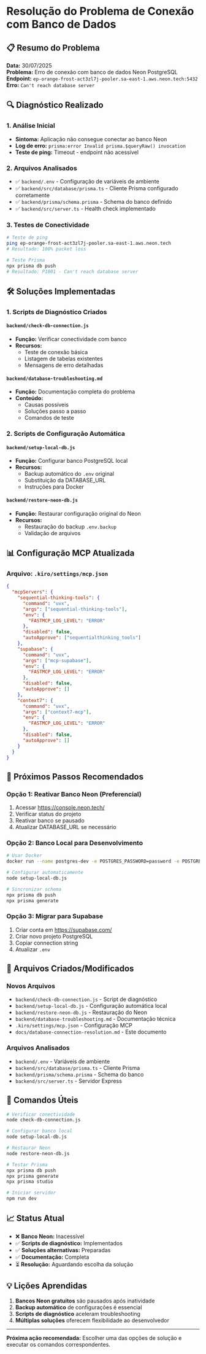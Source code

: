 # Resolução do Problema de Conexão com Banco de Dados

## 📋 Resumo do Problema

**Data:** 30/07/2025  
**Problema:** Erro de conexão com banco de dados Neon PostgreSQL  
**Endpoint:** `ep-orange-frost-act3zl7j-pooler.sa-east-1.aws.neon.tech:5432`  
**Erro:** `Can't reach database server`

## 🔍 Diagnóstico Realizado

### 1. Análise Inicial
- **Sintoma:** Aplicação não consegue conectar ao banco Neon
- **Log de erro:** `prisma:error Invalid prisma.$queryRaw() invocation`
- **Teste de ping:** Timeout - endpoint não acessível

### 2. Arquivos Analisados
- ✅ `backend/.env` - Configuração de variáveis de ambiente
- ✅ `backend/src/database/prisma.ts` - Cliente Prisma configurado corretamente
- ✅ `backend/prisma/schema.prisma` - Schema do banco definido
- ✅ `backend/src/server.ts` - Health check implementado

### 3. Testes de Conectividade
```bash
# Teste de ping
ping ep-orange-frost-act3zl7j-pooler.sa-east-1.aws.neon.tech
# Resultado: 100% packet loss

# Teste Prisma
npx prisma db push
# Resultado: P1001 - Can't reach database server
```

## 🛠️ Soluções Implementadas

### 1. Scripts de Diagnóstico Criados

#### `backend/check-db-connection.js`
- **Função:** Verificar conectividade com banco
- **Recursos:** 
  - Teste de conexão básica
  - Listagem de tabelas existentes
  - Mensagens de erro detalhadas

#### `backend/database-troubleshooting.md`
- **Função:** Documentação completa do problema
- **Conteúdo:**
  - Causas possíveis
  - Soluções passo a passo
  - Comandos de teste

### 2. Scripts de Configuração Automática

#### `backend/setup-local-db.js`
- **Função:** Configurar banco PostgreSQL local
- **Recursos:**
  - Backup automático do `.env` original
  - Substituição da DATABASE_URL
  - Instruções para Docker

#### `backend/restore-neon-db.js`
- **Função:** Restaurar configuração original do Neon
- **Recursos:**
  - Restauração do backup `.env.backup`
  - Validação de arquivos

## 📊 Configuração MCP Atualizada

### Arquivo: `.kiro/settings/mcp.json`
```json
{
  "mcpServers": {
    "sequential-thinking-tools": {
      "command": "uvx",
      "args": ["sequential-thinking-tools"],
      "env": {
        "FASTMCP_LOG_LEVEL": "ERROR"
      },
      "disabled": false,
      "autoApprove": ["sequentialthinking_tools"]
    },
    "supabase": {
      "command": "uvx", 
      "args": ["mcp-supabase"],
      "env": {
        "FASTMCP_LOG_LEVEL": "ERROR"
      },
      "disabled": false,
      "autoApprove": []
    },
    "context7": {
      "command": "uvx",
      "args": ["context7-mcp"],
      "env": {
        "FASTMCP_LOG_LEVEL": "ERROR"
      },
      "disabled": false,
      "autoApprove": []
    }
  }
}
```

## 🎯 Próximos Passos Recomendados

### Opção 1: Reativar Banco Neon (Preferencial)
1. Acessar https://console.neon.tech/
2. Verificar status do projeto
3. Reativar banco se pausado
4. Atualizar DATABASE_URL se necessário

### Opção 2: Banco Local para Desenvolvimento
```bash
# Usar Docker
docker run --name postgres-dev -e POSTGRES_PASSWORD=password -e POSTGRES_DB=mestresmusic -p 5432:5432 -d postgres:15

# Configurar automaticamente
node setup-local-db.js

# Sincronizar schema
npx prisma db push
npx prisma generate
```

### Opção 3: Migrar para Supabase
1. Criar conta em https://supabase.com/
2. Criar novo projeto PostgreSQL
3. Copiar connection string
4. Atualizar `.env`

## 📁 Arquivos Criados/Modificados

### Novos Arquivos
- `backend/check-db-connection.js` - Script de diagnóstico
- `backend/setup-local-db.js` - Configuração automática local
- `backend/restore-neon-db.js` - Restauração do Neon
- `backend/database-troubleshooting.md` - Documentação técnica
- `.kiro/settings/mcp.json` - Configuração MCP
- `docs/database-connection-resolution.md` - Este documento

### Arquivos Analisados
- `backend/.env` - Variáveis de ambiente
- `backend/src/database/prisma.ts` - Cliente Prisma
- `backend/prisma/schema.prisma` - Schema do banco
- `backend/src/server.ts` - Servidor Express

## 🔧 Comandos Úteis

```bash
# Verificar conectividade
node check-db-connection.js

# Configurar banco local
node setup-local-db.js

# Restaurar Neon
node restore-neon-db.js

# Testar Prisma
npx prisma db push
npx prisma generate
npx prisma studio

# Iniciar servidor
npm run dev
```

## 📈 Status Atual

- ❌ **Banco Neon:** Inacessível
- ✅ **Scripts de diagnóstico:** Implementados
- ✅ **Soluções alternativas:** Preparadas
- ✅ **Documentação:** Completa
- ⏳ **Resolução:** Aguardando escolha da solução

## 💡 Lições Aprendidas

1. **Bancos Neon gratuitos** são pausados após inatividade
2. **Backup automático** de configurações é essencial
3. **Scripts de diagnóstico** aceleram troubleshooting
4. **Múltiplas soluções** oferecem flexibilidade ao desenvolvedor

---

**Próxima ação recomendada:** Escolher uma das opções de solução e executar os comandos correspondentes.